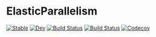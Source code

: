 # ElasticParallelism

[![Stable](https://img.shields.io/badge/docs-stable-blue.svg)](https://invenia.github.io/ElasticParallelism.jl/stable)
[![Dev](https://img.shields.io/badge/docs-dev-blue.svg)](https://invenia.github.io/ElasticParallelism.jl/dev)
[![Build Status](https://travis-ci.com/invenia/ElasticParallelism.jl.svg?branch=master)](https://travis-ci.com/invenia/ElasticParallelism.jl)
[![Build Status](https://ci.appveyor.com/api/projects/status/github/invenia/ElasticParallelism.jl?svg=true)](https://ci.appveyor.com/project/invenia/ElasticParallelism-jl)
[![Codecov](https://codecov.io/gh/invenia/ElasticParallelism.jl/branch/master/graph/badge.svg)](https://codecov.io/gh/invenia/ElasticParallelism.jl)
